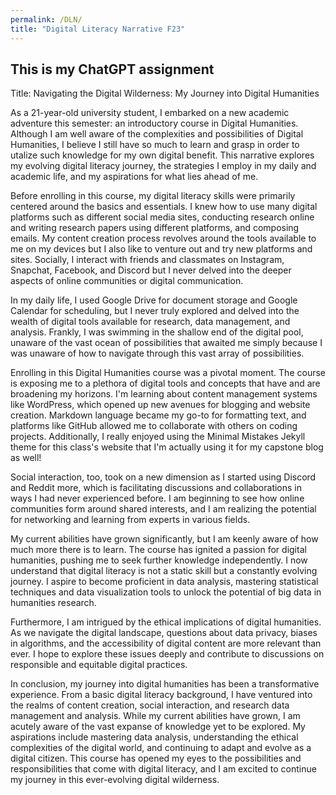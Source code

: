 ```yaml
---
permalink: /DLN/
title: "Digital Literacy Narrative F23"
---
```


## This is my ChatGPT assignment 

<!--more-->


Title: Navigating the Digital Wilderness: My Journey into Digital Humanities

As a 21-year-old university student, I embarked on a new academic adventure this semester: an introductory course in Digital Humanities. Although I am well aware of the complexities and possibilities of Digital Humanities, I believe I still have so much to learn and grasp in order to utalize such knowledge for my own digital benefit. This narrative explores my evolving digital literacy journey, the strategies I employ in my daily and academic life, and my aspirations for what lies ahead of me.

Before enrolling in this course, my digital literacy skills were primarily centered around the basics and essentials. I knew how to use many digital platforms such as different social media sites, conducting research online and writing research papers using different platforms, and composing emails. My content creation process revolves around the tools available to me on my devices but I also like to venture out and try new platforms and sites. Socially, I interact with friends and classmates on Instagram, Snapchat, Facebook, and Discord but I never delved into the deeper aspects of online communities or digital communication.

In my daily life, I used Google Drive for document storage and Google Calendar for scheduling, but I never truly explored and delved into the wealth of digital tools available for research, data management, and analysis. Frankly, I was swimming in the shallow end of the digital pool, unaware of the vast ocean of possibilities that awaited me simply because I was unaware of how to navigate through this vast array of possibilities. 

Enrolling in this Digital Humanities course was a pivotal moment. The course is exposing me to a plethora of digital tools and concepts that have and are broadening my horizons. I'm learning about content management systems like WordPress, which opened up new avenues for blogging and website creation. Markdown language became my go-to for formatting text, and platforms like GitHub allowed me to collaborate with others on coding projects. Additionally, I really enjoyed using the Minimal Mistakes Jekyll theme for this class's website that I'm actually using it for my capstone blog as well!

Social interaction, too, took on a new dimension as I started using Discord and Reddit more, which is facilitating discussions and collaborations in ways I had never experienced before. I am beginning to see how online communities form around shared interests, and I am realizing the potential for networking and learning from experts in various fields.

<!-- However, the true eye-opener was when we delved into research data management and analysis. Tools like Zotero and Mendeley revolutionized the way I organize and cite my sources, making research more efficient and organized. We explored data manipulation with Python and data visualization with tools like Tableau, illuminating the power of data-driven insights. -->

My current abilities have grown significantly, but I am keenly aware of how much more there is to learn. The course has ignited a passion for digital humanities, pushing me to seek further knowledge independently. I now understand that digital literacy is not a static skill but a constantly evolving journey. I aspire to become proficient in data analysis, mastering statistical techniques and data visualization tools to unlock the potential of big data in humanities research.

Furthermore, I am intrigued by the ethical implications of digital humanities. As we navigate the digital landscape, questions about data privacy, biases in algorithms, and the accessibility of digital content are more relevant than ever. I hope to explore these issues deeply and contribute to discussions on responsible and equitable digital practices.

In conclusion, my journey into digital humanities has been a transformative experience. From a basic digital literacy background, I have ventured into the realms of content creation, social interaction, and research data management and analysis. While my current abilities have grown, I am acutely aware of the vast expanse of knowledge yet to be explored. My aspirations include mastering data analysis, understanding the ethical complexities of the digital world, and continuing to adapt and evolve as a digital citizen. This course has opened my eyes to the possibilities and responsibilities that come with digital literacy, and I am excited to continue my journey in this ever-evolving digital wilderness.
